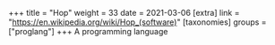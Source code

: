 +++
title = "Hop"
weight = 33
date = 2021-03-06
[extra]
link = "https://en.wikipedia.org/wiki/Hop_(software)"
[taxonomies]
groups = ["proglang"]
+++
A programming language

